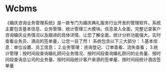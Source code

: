 # Wcbms
 《婚庆咨询业务管理系统》是一款专门为婚庆典礼服务行业开发的管理软件。系统主要包含基本信息、业务管理、统计管理三大模块。信息录入全面，完整记录客户咨询婚庆业务情况以及跟进的具体详情，让您了解全面，统计分析功能强大，实时查看业务员、酒店的签单量，让您一目了然！ 系统包含以下三大部分： 1.基本信息：单位设置、员工信息； 2.业务管理：咨询登记、订单查看、流失查看； 3.统计管理：按时间段查询婚礼顾问业务情况、按时间段查询婚礼顾问的业务量、按时间段查询总公司的业务量、按时间段统计客户来源的签单量、按时间段统计酒店签单量
